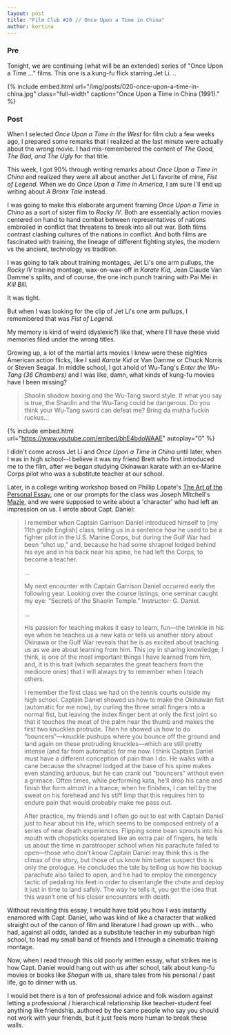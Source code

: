 ```yaml
---
layout: post
title: "Film Club #20 // Once Upon a Time in China"
author: kortina
---
```


### Pre

Tonight, we are continuing (what will be an extended) series of "Once Upon a Time ..." films. This
one is a kung-fu flick starring Jet Li.
..

{% include embed.html url="/img/posts/020-once-upon-a-time-in-china.jpg" class="full-width"
caption="Once Upon a Time in China (1991)." %}

### Post

When I selected _Once Upon a Time in the West_ for film club a few weeks ago, I prepared
some remarks that I realized at the last minute were actually about the wrong movie. I had mis-remembered the content of _The Good, The Bad, and The Ugly_ for that title.

This week, I got 90% through writing remarks about _Once Upon a Time in China_ and realized they
were all about another Jet Li favorite of mine, _Fist of Legend_. When we do _Once Upon a Time in
America_, I am sure I'll end up writing about _A Bronx Tale_ instead.

I was going to make this elaborate argument framing _Once Upon a Time in China_ as a sort of sister film to _Rocky IV_. Both are essentially action movies centered on hand to hand combat between representatives of
nations embroiled in conflict that threatens to break into all out war. Both films contrast
clashing cultures of the nations in conflict. And both films are fascinated with training, the lineage of
different fighting styles, the modern vs the ancient, technology vs tradition.

I was going to talk about training montages, Jet Li's one arm pullups, the _Rocky IV_
training montage, wax-on-wax-off in _Karate Kid_, Jean Claude Van Damme's splits, and of course, the
one inch punch training with Pai Mei in _Kill Bill._

It was tight.

But when I was looking for the clip of Jet Li's one arm pullups, I remembered that was _Fist of
Legend_.

My memory is kind of weird (dyslexic?) like that, where I'll have these vivid memories filed under the wrong
titles.

Growing up, a lot of the martial arts movies I knew were these eighties American action flicks, like
I said _Karate Kid_ or Van Damme or Chuck Norris or Steven Seagal. In middle school, I got ahold of Wu-Tang's _Enter the Wu-Tang (36 Chambers)_ and I was like, damn, what kinds of kung-fu movies have I been
missing?

> Shaolin shadow boxing and the Wu-Tang sword style. If what you say is true, the Shaolin
> and the Wu-Tang could be dangerous. Do you think your Wu-Tang sword can defeat me? Bring da mutha
> fuckin ruckus...

{% include embed.html url="https://www.youtube.com/embed/bhE4bdoWAAE" autoplay="0" %}

I didn't come across Jet Li and _Once Upon a Time in China_ until later, when I was in high
school--I believe it was my friend Brett who first introduced me to the film, after we began
studying Okinawan karate with an ex-Marine Corps pilot who was a substitute teacher at our school.

Later, in a college writing workshop based on Phillip Lopate's [The Art of the Personal
Essay](https://www.amazon.com/Art-Personal-Essay-Anthology-Classical/dp/038542339X?tag=kortina0e-20),
one or our prompts for the class was Joseph Mitchell's [Mazie](https://www.newyorker.com/magazine/1940/12/21/mazie), and we were supposed to write about a 'character' who had left an impression on us. I wrote about Capt. Daniel:

> I remember when Captain Garrison Daniel introduced himself to \[my 11th grade English] class, telling us in a sentence how he used to be a fighter pilot in the U.S. Marine Corps, but during the Gulf War had been “shot up,” and, because he had some shrapnel lodged behind his eye and in his back near his spine, he had left the Corps, to become a teacher.
>
> ...
>
> My next encounter with Captain Garrison Daniel occurred early the following year. Looking over the course listings, one seminar caught my eye: “Secrets of the Shaolin Temple.” Instructor: G. Daniel.
>
> ...
>
> His passion for teaching makes it easy to learn, fun—the twinkle in his eye when he teaches us a new kata or tells us another story about Okinawa or the Gulf War reveals that he is as excited about teaching us as we are about learning from him. This joy in sharing knowledge, I think, is one of the most important things I have learned from him, and, it is this trait (which separates the great teachers from the mediocre ones) that I will always try to remember when I teach others.
>
> I remember the first class we had on the tennis courts outside my high school. Captain Daniel showed us how to make the Okinawan fist (automatic for me now), by curling the three small fingers into a normal fist, but leaving the index finger bent at only the first joint so that it touches the meat of the palm near the thumb and makes the first two knuckles protrude. Then he showed us how to do “bouncers”—knuckle pushups where you bounce off the ground and land again on these protruding knuckles—which are still pretty intense (and far from automatic) for me now. I think Captain Daniel must have a different conception of pain than I do. He walks with a cane because the shrapnel lodged at the base of his spine makes even standing arduous, but he can crank out “bouncers” without even a grimace. Often times, while performing kata, he’ll drop his cane and finish the form almost in a trance; when he finishes, I can tell by the sweat on his forehead and his stiff limp that this requires him to endure pain that would probably make me pass out.
>
> After practice, my friends and I often go out to eat with Captain Daniel just to hear about his life, which seems to be composed entirely of a series of near death experiences. Flipping some bean sprouts into his mouth with chopsticks operated like an extra pair of fingers, he tells us about the time in paratrooper school when his parachute failed to open—those who don’t know Captain Daniel may think this is the climax of the story, but those of us know him better suspect this is only the prologue. He concludes the tale by telling us how his backup parachute also failed to open, and he had to employ the emergency tactic of pedaling his feet in order to disentangle the chute and deploy it just in time to land safely. The way he tells it, you get the idea that this wasn’t one of his closer encounters with death.

Without revisiting this essay, I would have told you how
I was instantly enamored with Capt. Daniel, who was kind of like a character that walked straight out of the canon of film and literature I had grown up with... who had, against all odds, landed as a substitute teacher in my suburban high school, to lead my small band of friends and I through a cinematic training montage.

Now, when I read through this old poorly written essay, what strikes me is how Capt. Daniel would
hang out with us after school, talk about kung-fu movies or books like _Shogun_ with us, share tales
from his personal / past life, go to dinner with us.

I would bet there is a ton of professional advice and folk wisdom against letting a professional /
hierarchical relationship like teacher-student feel anything like friendship, authored by the same
people who say you should not work with your friends, but it just feels more human to break these
walls.
